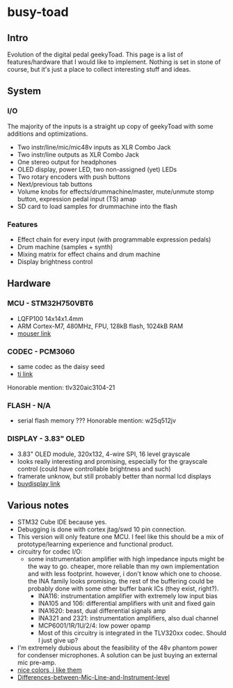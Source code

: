 # busy-toad

## Intro

Evolution of the digital pedal geekyToad. This page is a list of features/hardware that I would like to implement. Nothing is set in stone of course, but it's just a place to collect interesting stuff and ideas.

## System

### I/O

The majority of the inputs is a straight up copy of geekyToad with some additions and optimizations.
- Two instr/line/mic/mic48v inputs as XLR Combo Jack
- Two instr/line outputs as XLR Combo Jack
- One stereo output for headphones
- OLED display, power LED, two non-assigned (yet) LEDs
- Two rotary encoders with push buttons
- Next/previous tab buttons
- Volume knobs for effects/drummachine/master, mute/unmute stomp button, expression pedal input (TS) amap
- SD card to load samples for drummachine into the flash

### Features

- Effect chain for every input (with programmable expression pedals)
- Drum machine (samples + synth)
- Mixing matrix for effect chains and drum machine
- Display brightness control

## Hardware

### MCU - STM32H750VBT6

- LQFP100 14x14x1.4mm
- ARM Cortex-M7, 480MHz, FPU, 128kB flash, 1024kB RAM
- [mouser link](https://www.mouser.dk/ProductDetail/STMicroelectronics/STM32H750VBT6?qs=sGAEpiMZZMuI9neUTtPr7zWYd8yNnBbm60PgquT%2FyNhWon6x3TDxMg%3D%3D)

### CODEC - PCM3060

- same codec as the daisy seed
- [ti link](https://www.ti.com/product/PCM3060#features)

Honorable mention: tlv320aic3104-21

### FLASH - N/A

- serial flash memory ???
Honorable mention: w25q512jv

### DISPLAY - 3.83" OLED

- 3.83" OLED module, 320x132, 4-wire SPI, 16 level grayscale
- looks really interesting and promising, especially for the grayscale control (could have controllable brightness and such)
- framerate unknow, but still probably better than normal lcd displays
- [buydisplay link](https://www.buydisplay.com/catalog/product/view/id/1847/s/arduino-raspberry-pi-3-83-inch-oled-module-320x132-spi-16-level-grayscale/)

## Various notes

- STM32 Cube IDE because yes.
- Debugging is done with cortex jtag/swd 10 pin connection.
- This version will only feature one MCU. I feel like this should be a mix of prototype/learning experience and functional product.
- circuitry for codec I/O:
  - some instrumentation amplifier with high impedance inputs might be the way to go. cheaper, more reliable than my own implementation and with less footprint. however, i don't know which one to choose. the INA family looks promising. the rest of the buffering could be probably done with some other buffer bank ICs (they exist, right?).
    - INA116: instrumentation amplifier with extremely low input bias
    - INA105 and 106: differential amplifiers with unit and fixed gain
    - INA1620: beast, dual differential signals amp
    - INA321 and 2321: instrumentation amplifiers, also dual channel
    - MCP6001/1R/1U/2/4: low power opamp
    - Most of this circuitry is integrated in the TLV320xx codec. Should I just give up?
- I'm extremely dubious about the feasibility of the 48v phantom power for condenser microphones. A solution can be just buying an external mic pre-amp.
- [nice colors, i like them](https://coolors.co/30bced-303036-fffaff-fc5130-050401)
- [Differences-between-Mic-Line-and-Instrument-level](https://support.focusrite.com/hc/en-gb/articles/115004171025-Differences-between-Mic-Line-and-Instrument-level)
